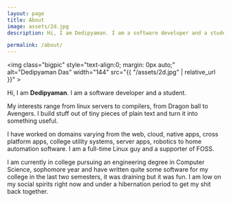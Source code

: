 ```yaml
---
layout: page
title: About
image: assets/2d.jpg
description: Hi, I am Dedipyaman. I am a software developer and a student. I make things.

permalink: /about/
---
```


<img class="bigpic" style="text-align:0; margin: 0px auto;" alt="Dedipyaman Das" width="144" src="{{ "/assets/2d.jpg" | relative_url }}" >

Hi, I am **Dedipyaman**. I am a software developer and a student.

My interests range from linux servers to compilers, from Dragon ball to Avengers. I build stuff out of tiny pieces of plain text and turn it into something useful. 

I have worked on domains varying from the web, cloud, native apps, cross platform apps, college utility systems, server apps, robotics to home automation software. I am a full-time Linux guy and a supporter of FOSS.


I am currently in college pursuing an engineering degree in Computer Science, sophomore year and have written quite some software for my college in the last two semesters, it was draining but it was fun. I am low on my social spirits right now and under a hibernation period to get my shit back together.
